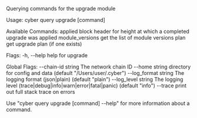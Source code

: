 Querying commands for the upgrade module

Usage:
  cyber query upgrade [command]

Available Commands:
  applied         block header for height at which a completed upgrade was applied
  module_versions get the list of module versions
  plan            get upgrade plan (if one exists)

Flags:
  -h, --help   help for upgrade

Global Flags:
      --chain-id string     The network chain ID
      --home string         directory for config and data (default "/Users/user/.cyber")
      --log_format string   The logging format (json|plain) (default "plain")
      --log_level string    The logging level (trace|debug|info|warn|error|fatal|panic) (default "info")
      --trace               print out full stack trace on errors

Use "cyber query upgrade [command] --help" for more information about a command.
